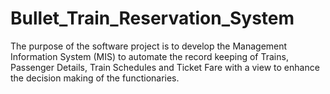 # Bullet_Train_Reservation_System
The purpose of the software project is to develop the Management Information System (MIS) to automate the record keeping of Trains, Passenger Details, Train Schedules and Ticket Fare with a view to enhance the decision making of the functionaries. 
